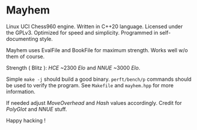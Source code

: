# Mayhem

Linux UCI Chess960 engine.
Written in C++20 language.
Licensed under the GPLv3.
Optimized for speed and simplicity.
Programmed in self-documenting style.

Mayhem uses EvalFile and BookFile for maximum strength.
Works well w/o them of course.

Strength ( Blitz ): *HCE* ~2300 _Elo_ and *NNUE* ~3000 _Elo_.

Simple `make -j` should build a good binary.
`perft/bench/p` commands should be used to verify the program.
See `Makefile` and `mayhem.hpp` for more information.

If needed adjust _MoveOverhead_ and _Hash_ values accordingly.
Credit for _PolyGlot_ and _NNUE_ stuff.

Happy hacking !
